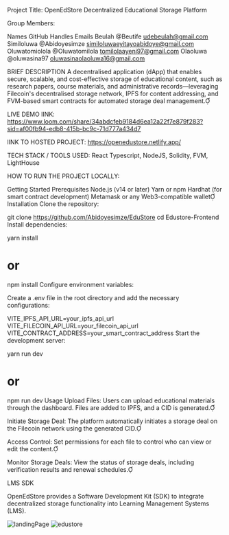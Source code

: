 Project Title: OpenEdStore Decentralized Educational Storage Platform

Group Members: 


Names           GitHub Handles                  Emails
Beulah          @Beutife               udebeulah@gmail.com
Similoluwa      @Abidoyesimze          similoluwaeyitayoabidoye@gmail.com
Oluwatomiolola  @Oluwatomilola         tomilolaayeni97@gmail.com
Olaoluwa        @oluwasina97           oluwasinaolaoluwa16@gmail.com 

BRIEF DESCRIPTION
A decentralised application (dApp) that enables secure, scalable, and cost-effective storage of educational content, such as research papers, course materials, and administrative records—leveraging Filecoin's decentralised storage network, IPFS for content addressing, and FVM-based smart contracts for automated storage deal management.


LIVE DEMO lINK: 
https://www.loom.com/share/34abdcfeb9184d6ea12a22f7e879f283?sid=af00fb94-edb8-415b-bc9c-71d777a434d7

lINK TO HOSTED PROJECT: https://openedustore.netlify.app/

TECH STACK / TOOLS USED:
React Typescript, NodeJS, Solidity, FVM, LightHouse 


HOW TO RUN THE PROJECT LOCALLY:

Getting Started
Prerequisites
Node.js (v14 or later)
Yarn or npm
Hardhat (for smart contract development)
Metamask or any Web3-compatible wallet
Installation
Clone the repository:

git clone https://github.com/Abidoyesimze/EduStore
cd Edustore-Frontend
Install dependencies:

yarn install
# or
npm install
Configure environment variables:

Create a .env file in the root directory and add the necessary configurations:

VITE_IPFS_API_URL=your_ipfs_api_url
VITE_FILECOIN_API_URL=your_filecoin_api_url
VITE_CONTRACT_ADDRESS=your_smart_contract_address
Start the development server:

yarn run dev
# or
npm run dev
Usage
Upload Files: Users can upload educational materials through the dashboard. Files are added to IPFS, and a CID is generated.

Initiate Storage Deal: The platform automatically initiates a storage deal on the Filecoin network using the generated CID.

Access Control: Set permissions for each file to control who can view or edit the content.

Monitor Storage Deals: View the status of storage deals, including verification results and renewal schedules.

LMS SDK

OpenEdStore provides a Software Development Kit (SDK) to integrate decentralized storage functionality into Learning Management Systems (LMS).

![landingPage](https://github.com/user-attachments/assets/62ac67e5-77c1-4fe5-871f-4de5234d397b)
![edustore](https://github.com/user-attachments/assets/500fd785-32c6-40ef-93b5-0d3e5b796d08)



